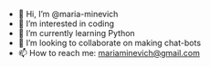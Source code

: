 - 👋 Hi, I’m @maria-minevich
- 👀 I’m interested in coding
- 🌱 I’m currently learning Python
- 💞️ I’m looking to collaborate on making chat-bots
- 📫 How to reach me: mariaminevich@gmail.com

<!---
maria-minevich/maria-minevich is a ✨ special ✨ repository because its `README.md` (this file) appears on your GitHub profile.
You can click the Preview link to take a look at your changes.
--->
